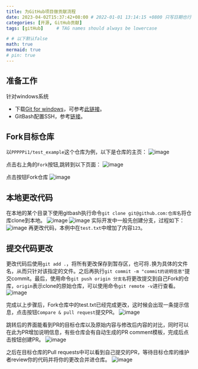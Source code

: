 ```yaml
---
title: 为GitHub项目做贡献流程
date: 2023-04-02T15:37:42+08:00 # 2022-01-01 13:14:15 +0800 只写日期也行；不写秒也行；这样也行 2022-03-09T00:55:42+08:00
categories: [开源, GitHub贡献]
tags: [gitHub]     # TAG names should always be lowercase

# # 以下默认false
math: true
mermaid: true
# pin: true
---
```


## 准备工作
针对windows系统
* 下载[Git for windows](https://git-scm.com/downloads)，可参考[此链接](https://zhuanlan.zhihu.com/p/242540359)。
* GitBash配置SSH，参考[链接](https://cloud.tencent.com/developer/article/2059781)。

## Fork目标仓库
以`PPPPPi1/test_example`这个仓库为例，以下是仓库的主页：
![image](https://user-images.githubusercontent.com/104072573/229350713-3fab7cd1-71a8-49d1-9847-7bb7cbf73aca.png)

点击右上角的`Fork`按钮,跳转到以下页面：
![image](https://user-images.githubusercontent.com/104072573/229350811-9583053b-673a-4bed-99c1-46d1324ec53c.png)

点击按钮Fork仓库
![image](https://user-images.githubusercontent.com/104072573/229351267-6b645cc3-fdaf-4175-8f36-64612896ffbc.png)

## 本地更改代码
在本地的某个目录下使用gitbash执行命令`git clone git@github.com:仓库名`将仓库clone到本地。
![image](https://user-images.githubusercontent.com/104072573/229351368-5dc8b166-6da1-4560-ade1-e4c64e59c13e.png)
![image](https://user-images.githubusercontent.com/104072573/229351762-c37ac06f-48be-4aeb-bc37-89ed76669e1d.png)
实际开发中一般先创建分支，过程如下：
![image](https://user-images.githubusercontent.com/104072573/229351922-ea0c682e-8d79-481d-8a22-e62fec993e2d.png)
再更改代码，本例中在`test.txt`中增加了内容`123`。

## 提交代码更改
更改代码后使用`git add .`，将所有更改保存到暂存区，也可将`.`换为具体的文件名，从而只针对该指定的文件。之后再执行`git commit -m "commit的说明信息"`提交commit。最后，使用命令`git push origin 分支名`将更改提交到自己Fork的仓库，`origin`表示clone的原始仓库，可以使用命令`git remote -v`进行查看。
![image](https://user-images.githubusercontent.com/104072573/229352526-9a17351c-f9d2-48e1-8277-e421ace76729.png)

完成以上步骤后，Fork仓库中的test.txt已经完成更改，这时候会出现一条提示信息，点击按钮`Compare & pull request`提交PR。
![image](https://user-images.githubusercontent.com/104072573/229352686-dad70d82-d70e-41c6-b9be-f0aa64ff193e.png)

跳转后的界面能看到PR的目标仓库以及原始内容与修改后内容的对比，同时可以在此为PR增加说明信息，有些仓库会有自动生成的PR comment模板，完成后点击按钮创建PR。
![image](https://user-images.githubusercontent.com/104072573/229352807-221baea1-b36d-49cc-adf3-041b71c3d582.png)

之后在目标仓库的Pull requests中可以看到自己提交的PR，等待目标仓库的维护者review你的代码并将你的更改合并进仓库。
![image](https://user-images.githubusercontent.com/104072573/229352998-0ca121ff-5971-40af-9b35-ecfad893cd61.png)
